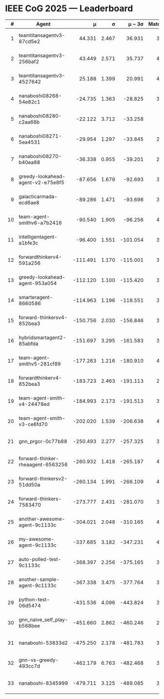 # IEEE CoG 2025 — Leaderboard

| # | Agent | μ | σ | μ − 3σ | Matches | Updated |
|---:|---|---:|---:|---:|---:|---|
| 1 | teamtitansagentv3-87cd5e2 | 44.331 | 2.467 | 36.931 | 3780 | 2025-08-28 05:57 |
| 2 | teamtitansagentv3-256baf2 | 43.449 | 2.571 | 35.737 | 4014 | 2025-08-28 05:57 |
| 3 | teamtitansagentv3-4527642 | 25.188 | 1.399 | 20.991 | 4074 | 2025-08-28 05:57 |
| 4 | nanaboshi08268-54e82c1 | -24.735 | 1.363 | -28.825 | 3798 | 2025-08-28 05:57 |
| 5 | nanaboshi08280-c2aa68b | -22.122 | 3.712 | -33.258 | 500 | 2025-08-28 05:57 |
| 6 | nanaboshi08271-5ea4531 | -29.954 | 1.297 | -33.845 | 2260 | 2025-08-28 05:57 |
| 7 | nanaboshi08270-b40ea88 | -36.338 | 0.955 | -39.201 | 2738 | 2025-08-28 05:57 |
| 8 | greedy-lookahead-agent-v2-e75e8f5 | -87.656 | 1.679 | -92.693 | 3054 | 2025-08-28 05:57 |
| 9 | galacticarmada-ecd6ae8 | -89.286 | 1.471 | -93.698 | 3500 | 2025-08-28 05:57 |
| 10 | team-agent-smithv6-a7b2416 | -90.540 | 1.905 | -96.256 | 4080 | 2025-08-28 05:57 |
| 11 | intelligentagent-a1bfe3c | -96.400 | 1.551 | -101.054 | 3713 | 2025-08-28 05:57 |
| 12 | forwardthinkerv4-591a256 | -111.491 | 1.170 | -115.001 | 3282 | 2025-08-28 05:57 |
| 13 | greedy-lookahead-agent-953a054 | -112.120 | 1.100 | -115.420 | 3714 | 2025-08-28 05:57 |
| 14 | smarteragent-8660586 | -114.963 | 1.196 | -118.551 | 3228 | 2025-08-28 05:57 |
| 15 | forward-thinkersv4-852bea3 | -150.756 | 2.030 | -156.846 | 3175 | 2025-08-28 05:57 |
| 16 | hybridsmartagent2-85abfda | -151.697 | 3.295 | -161.583 | 3189 | 2025-08-28 05:57 |
| 17 | team-agent-smithv5-281cf89 | -177.263 | 1.216 | -180.910 | 4000 | 2025-08-28 05:57 |
| 18 | forwardthinkerv4-852bea3 | -183.723 | 2.463 | -191.113 | 2909 | 2025-08-28 05:57 |
| 19 | team-agent-smith-v4-24478ed | -184.993 | 2.173 | -191.513 | 3754 | 2025-08-28 05:57 |
| 20 | team-agent-smith-v3-ce6fd70 | -202.020 | 1.539 | -206.638 | 4074 | 2025-08-28 05:57 |
| 21 | gnn_prgcr-0c77b88 | -250.493 | 2.277 | -257.325 | 3280 | 2025-08-28 05:57 |
| 22 | forward-thinker-rheaagent-6563256 | -260.932 | 1.418 | -265.187 | 4242 | 2025-08-28 05:57 |
| 23 | forward-thinkersv2-51dd50a | -260.134 | 1.991 | -266.109 | 4262 | 2025-08-28 05:57 |
| 24 | forward-thinkers-7583470 | -273.777 | 2.431 | -281.070 | 3980 | 2025-08-28 05:57 |
| 25 | another-awesome-agent-9c1133c | -304.021 | 2.048 | -310.165 | 4440 | 2025-08-28 05:57 |
| 26 | my-awesome-agent-9c1133c | -337.685 | 3.182 | -347.231 | 4640 | 2025-08-28 05:57 |
| 27 | auto-polled-test-9c1133c | -368.397 | 2.256 | -375.165 | 3520 | 2025-08-28 05:57 |
| 28 | another-sample-agent-9c1133c | -367.338 | 3.475 | -377.764 | 3960 | 2025-08-28 05:57 |
| 29 | python-test-06d5474 | -431.536 | 4.096 | -443.824 | 3430 | 2025-08-28 05:57 |
| 30 | gnn_naive_self_play-b568bee | -451.660 | 2.862 | -460.246 | 2780 | 2025-08-28 05:57 |
| 31 | nanaboshi-53833d2 | -475.250 | 2.178 | -481.783 | 3360 | 2025-08-28 05:57 |
| 32 | gnn-vs-greedy-493cc7d | -462.179 | 6.763 | -482.468 | 3700 | 2025-08-28 05:57 |
| 33 | nanaboshi-8345999 | -479.711 | 3.125 | -489.085 | 3470 | 2025-08-28 05:57 |
